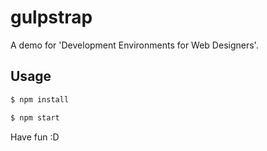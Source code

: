 # gulpstrap

A demo for 'Development Environments for Web Designers'.

## Usage

```bash
$ npm install
```

```bash
$ npm start
```

Have fun :D
